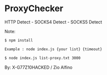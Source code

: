 # ProxyChecker

HTTP Detect - 
SOCKS4 Detect - 
SOCKS5 Detect


Note: 
```bash
$ npm install

Example : node index.js {your list} {timeout}

$ node index.js list-proxy.txt 3000
```
By: X-G77Z10HACKED / Zio Alfino
